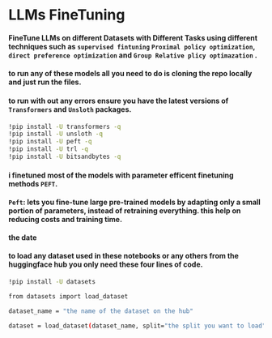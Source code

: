 # LLMs FineTuning
#### FineTune LLMs on different Datasets with Different Tasks using different techniques such as `supervised fintuning` `Proximal policy optimization`, `direct preference optimization` and `Group Relative plicy optimazation` .

#### to run any of these models all you need to do is cloning the repo locally and just run the files.
#### to run with out any errors ensure you have the latest versions of `Transformers` and `Unsloth` packages.
```bash
!pip install -U transformers -q
!pip install -U unsloth -q
!pip install -U peft -q
!pip install -U trl -q
!pip install -U bitsandbytes -q
```

#### i finetuned most of the models with parameter efficent finetuning methods `PEFT`.
#### `Peft`: lets you fine-tune large pre-trained models by adapting only a small portion of parameters, instead of retraining everything. this help on reducing costs and training time.
**the date**


#### to load any dataset used in these notebooks or any others from the huggingface hub you only need these four lines of code.


```bash
!pip install -U datasets 

from datasets import load_dataset

dataset_name = "the name of the dataset on the hub"

dataset = load_dataset(dataset_name, split="the split you want to load")

```
